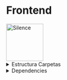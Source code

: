 # Frontend

<img src="./imgs/silenceImg.png" alt="Silence" width="100" height="100">

<details><summary> Estructura Carpetas </summary>
  <details>
    <summary>
      <div style="background-color: black;">
        <code style="font-size: 10px; color: white;">
          silence-app/<br>
          |-- src/<br>
          |   |-- components/<br>
          |   |   |-- Common/<br>
          |   |   |   |-- Header/<br>
          |   |   |   |   |-- Header.js<br>
          |   |   |   |   |-- Header.module.css<br>
          |   |   |   |-- Footer/<br>
          |   |   |   |   |-- Footer.js<br>
          |   |   |   |   |-- Footer.module.css<br>
          |   |   |   |-- ProductList/<br>
          |   |   |   |   |-- ProductListItem.js<br>
          |   |   |   |   |-- ProductListItem.module.css<br>
          |   |   |   |-- Review/<br>
          |   |   |   |   |-- ReviewItem.js<br>
          |   |   |   |   |-- ReviewItem.module.css<br>
          |   |   |   |-- UserDashboard/<br>
          |   |   |   |   |-- UserDashboard.js<br>
          |   |   |   |   |-- UserDashboard.module.css<br>
          |   |   |   |-- AdminDashboard/<br>
          |   |   |   |   |-- AdminDashboard.js<br>
          |   |   |   |   |-- AdminDashboard.module.css<br>
          |   |   |   |-- ShoppingCart/<br>
          |   |   |   |   |-- ShoppingCart.js<br>
          |   |   |   |   |-- ShoppingCart.module.css<br>
          |   |   |   |-- FAQSection/<br>
          |   |   |   |   |-- FAQList.js<br>
          |   |   |   |   |-- FAQList.module.css<br>
          |   |   |   |-- AboutUs/<br>
          |   |   |   |   |-- AboutUsContent.js<br>
          |   |   |   |   |-- AboutUsContent.module.css<br>
          |   |   |   |-- Search/<br>
          |   |   |   |   |-- SearchResults.js<br>
          |   |   |   |   |-- SearchResults.module.css<br>
          |   |   |-- Admin/<br>
          |   |   |   |-- AdminProfile/<br>
          |   |   |   |   |-- AdminProfile.js<br>
          |   |   |   |   |-- AdminProfile.module.css<br>
          |   |   |   |-- ProductManagement/<br>
          |   |   |   |   |-- ProductForm.js<br>
          |   |   |   |   |-- ProductForm.module.css<br>
          |   |   |   |   |-- OrderManagement.js<br>
          |   |   |   |   |-- OrderManagement.module.css<br>
          |   |   |   |   |-- UserManagement.js<br>
          |   |   |   |   |-- UserManagement.module.css<br>
          |   |   |   |-- StatsDashboard/<br>
          |   |   |   |   |-- StatsDashboard.js<br>
          |   |   |   |   |-- StatsDashboard.module.css<br>
          |-- pages/<br>
          |   |-- Home/<br>
          |   |   |-- Home.js<br>
          |   |   |-- Home.module.css<br>
          |   |-- About/<br>
          |   |   |-- About.js<br>
          |   |   |-- About.module.css<br>
          |   |-- FAQ/<br>
          |   |   |-- FAQPage.js<br>
          |   |   |-- FAQPage.module.css<br>
          |   |-- UserProfile/<br>
          |   |   |-- UserProfile.js<br>
          |   |   |-- UserProfile.module.css<br>
          |   |-- AdminDashboardPage.js<br>
          |   |-- ShoppingCartPage.js<br>
          |   |-- ReviewsPage.js<br>
          |   |-- ProductDetailsPage.js<br>
          |   |-- SearchResultsPage.js<br>
          |-- store/<br>
          |   |-- index.js<br>
          |   |-- actions.js<br>
          |   |-- reducers.js<br>
          |-- utils/<br>
          |   |-- api.js<br>
          |-- .env<br>
          |-- .gitignore<br>
          |-- package.json<br>
          |-- vite.config.js<br>
        </code>
      </div>
    </summary>
  </details>
</details>


<details> <summary> Dependencies </summary> explanation </detail>